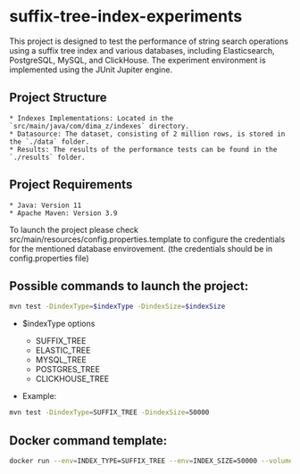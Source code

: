 # suffix-tree-index-experiments

This project is designed to test the performance of string search operations using a suffix tree index and various databases, including Elasticsearch, PostgreSQL, MySQL, and ClickHouse. The experiment environment is implemented using the JUnit Jupiter engine.

## Project Structure

    * Indexes Implementations: Located in the `src/main/java/com/dima_z/indexes` directory.
	* Datasource: The dataset, consisting of 2 million rows, is stored in the `./data` folder.
	* Results: The results of the performance tests can be found in the `./results` folder.

## Project Requirements

	* Java: Version 11
	* Apache Maven: Version 3.9

To launch the project please check src/main/resources/config.properties.template to configure the credentials for the mentioned database envirovement. (the credentials should be in config.properties file)

## Possible commands to launch the project:

```bash
mvn test -DindexType=$indexType -DindexSize=$indexSize
```

* $indexType options
	- SUFFIX_TREE
	- ELASTIC_TREE
	- MYSQL_TREE
	- POSTGRES_TREE
	- CLICKHOUSE_TREE

* Example:

```bash
mvn test -DindexType=SUFFIX_TREE -DindexSize=50000
```

## Docker command template:

```bash
docker run --env=INDEX_TYPE=SUFFIX_TREE --env=INDEX_SIZE=50000 --volume=./data:/suffix-tree-index-experiments/data --volume=./results:/suffix-tree-index-experiments/results --network=experiment-network suffix-tree-index-experiments
```
